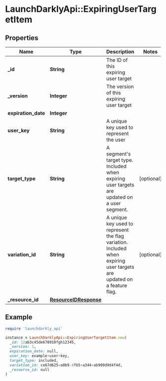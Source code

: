 # LaunchDarklyApi::ExpiringUserTargetItem

## Properties

| Name | Type | Description | Notes |
| ---- | ---- | ----------- | ----- |
| **_id** | **String** | The ID of this expiring user target |  |
| **_version** | **Integer** | The version of this expiring user target |  |
| **expiration_date** | **Integer** |  |  |
| **user_key** | **String** | A unique key used to represent the user |  |
| **target_type** | **String** | A segment&#39;s target type. Included when expiring user targets are updated on a user segment. | [optional] |
| **variation_id** | **String** | A unique key used to represent the flag variation. Included when expiring user targets are updated on a feature flag. | [optional] |
| **_resource_id** | [**ResourceIDResponse**](ResourceIDResponse.md) |  |  |

## Example

```ruby
require 'launchdarkly_api'

instance = LaunchDarklyApi::ExpiringUserTargetItem.new(
  _id: 12ab3c45de678910fgh12345,
  _version: 1,
  expiration_date: null,
  user_key: example-user-key,
  target_type: included,
  variation_id: ce67d625-a8b9-4fb5-a344-ab909d9d4f4d,
  _resource_id: null
)
```

